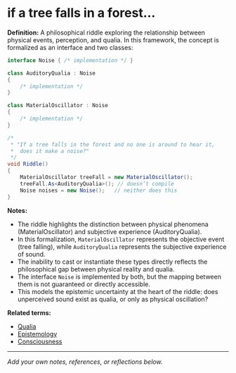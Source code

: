 # if a tree falls in a forest...

**Definition:**
A philosophical riddle exploring the relationship between physical events, perception, and qualia. In this framework, the concept is formalized as an interface and two classes:

```csharp
interface Noise { /* implementation */ }

class AuditoryQualia : Noise
{
    /* implementation */
}

class MaterialOscillator : Noise
{
    /* implementation */
}

/*
 * "If a tree falls in the forest and no one is around to hear it,
 *  does it make a noise?"
 */
void Riddle()
{
    MaterialOscillator treeFall = new MaterialOscillator();
    treeFall.As<AuditoryQualia>(); // doesn’t compile
    Noise noises = new Noise();   // neither does this
}
```

**Notes:**
- The riddle highlights the distinction between physical phenomena (MaterialOscillator) and subjective experience (AuditoryQualia).
- In this formalization, `MaterialOscillator` represents the objective event (tree falling), while `AuditoryQualia` represents the subjective experience of sound.
- The inability to cast or instantiate these types directly reflects the philosophical gap between physical reality and qualia.
- The interface `Noise` is implemented by both, but the mapping between them is not guaranteed or directly accessible.
- This models the epistemic uncertainty at the heart of the riddle: does unperceived sound exist as qualia, or only as physical oscillation?

**Related terms:**
- [Qualia](qualia.md)
- [Epistemology](epistemology.md)
- [Consciousness](consciousness.md)

---
*Add your own notes, references, or reflections below.*
